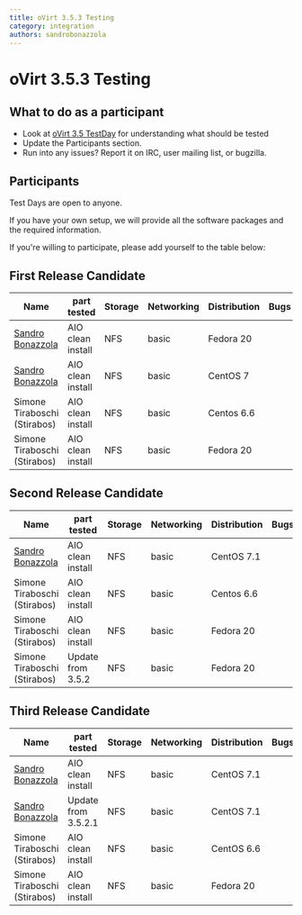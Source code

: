 ```yaml
---
title: oVirt 3.5.3 Testing
category: integration
authors: sandrobonazzola
---
```


# oVirt 3.5.3 Testing

## What to do as a participant

*   Look at [oVirt 3.5 TestDay](/develop/release-management/releases/3.5/testday/) for understanding what should be tested
*   Update the Participants section.
*   Run into any issues? Report it on IRC, user mailing list, or bugzilla.

## Participants

Test Days are open to anyone.

If you have your own setup, we will provide all the software packages and the required information.

If you're willing to participate, please add yourself to the table below:

## First Release Candidate

| Name                                               | part tested       | Storage | Networking | Distribution | Bugs |
|----------------------------------------------------|-------------------|---------|------------|--------------|------|
| [Sandro Bonazzola](https://github.com/sandrobonazzola) | AIO clean install | NFS     | basic      | Fedora 20    |      |
| [Sandro Bonazzola](https://github.com/sandrobonazzola) | AIO clean install | NFS     | basic      | CentOS 7     |      |
| Simone Tiraboschi (Stirabos)      | AIO clean install | NFS     | basic      | Centos 6.6   |      |
| Simone Tiraboschi (Stirabos)      | AIO clean install | NFS     | basic      | Fedora 20    |      |

## Second Release Candidate

| Name                                               | part tested       | Storage | Networking | Distribution | Bugs |
|----------------------------------------------------|-------------------|---------|------------|--------------|------|
| [Sandro Bonazzola](https://github.com/sandrobonazzola) | AIO clean install | NFS     | basic      | CentOS 7.1   |      |
| Simone Tiraboschi (Stirabos)      | AIO clean install | NFS     | basic      | Centos 6.6   |      |
| Simone Tiraboschi (Stirabos)      | AIO clean install | NFS     | basic      | Fedora 20    |      |
| Simone Tiraboschi (Stirabos)      | Update from 3.5.2 | NFS     | basic      | Fedora 20    |      |

## Third Release Candidate

| Name                                               | part tested         | Storage | Networking | Distribution | Bugs |
|----------------------------------------------------|---------------------|---------|------------|--------------|------|
| [Sandro Bonazzola](https://github.com/sandrobonazzola) | AIO clean install   | NFS     | basic      | CentOS 7.1   |      |
| [Sandro Bonazzola](https://github.com/sandrobonazzola) | Update from 3.5.2.1 | NFS     | basic      | CentOS 7.1   |      |
| Simone Tiraboschi (Stirabos)      | AIO clean install   | NFS     | basic      | CentOS 6.6   |      |
| Simone Tiraboschi (Stirabos)      | AIO clean install   | NFS     | basic      | Fedora 20    |      |

